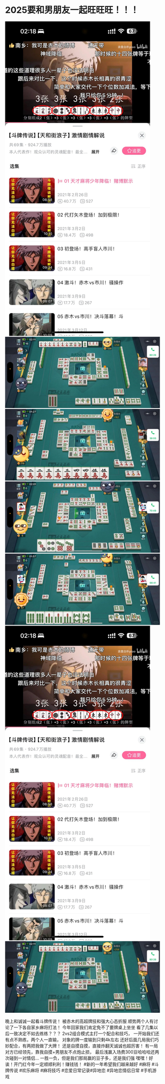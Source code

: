 # 2025要和男朋友一起旺旺旺！！！

![](img/a8a7a354-2199-4010-9348-f31a1d754d48.jpg)
![](img/fcc89046-d79f-46b7-956c-7f4fd5be5e81.jpg)
![](img/456d2bbd-f592-4a7c-99e5-5e0f9bd86721.jpg)
![](img/4ca2ec83-e602-44c4-a198-330645c919b8.jpg)
![](img/295bb28a-321f-4fa0-9101-0d974edbe9fb.jpg)
![](img/f389ce35-fa76-41fe-a8f4-8b8dda099c61.jpg)
![](img/e41c8023-01a2-4bf3-85d7-77d7d0877c01.jpg)

晚上和诚诚一起看斗牌传说！
被赤木的高超牌技和强大心态折服
顺势两个人有讨论了一下各自家乡麻将打法！
今年回家我们肯定免不了要牌桌上坐坐
看了几集以后一致决定不如去练练？？？
2vs2组合模式主打一个配合和技巧，
一开始我们还有点不熟练，两个人一直输，
对象的牌一度输到只剩4k左右
还好后面几局我们巧妙配合，有两把我做了大牌！
还是自摸自摸，直接炸翻天诚诚也超厉害！
有一局对方已经领先，靠我自摸+男朋友不点炮止损，
最后浅赢入场费300豆哈哈哈还两次碰到一对情侣…
一胜一负，但是我们那局赢的豆子多，还是我们强
嘿嘿！好诶！开门红今年一定顺顺利利！赚钱钱！
#新的一年希望我们越来越好 #麻将 #斗牌传说 #欢乐麻将 #麻将技巧 #恋爱日常记录#异地恋 #异地恋情侣日常 #手机游戏